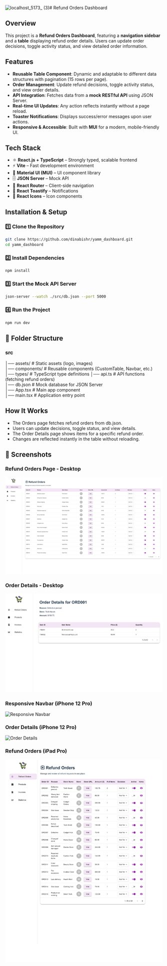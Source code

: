 ![localhost_5173_ (3)](https://github.com/user-attachments/assets/d57ee0fe-2bed-4cb5-9e43-baccd5454883)# Refund Orders Dashboard  

## Overview  
This project is a **Refund Orders Dashboard**, featuring a **navigation sidebar** and a **table** displaying refund order details. Users can update order decisions, toggle activity status, and view detailed order information.  

## Features  
- **Reusable Table Component**: Dynamic and adaptable to different data structures with pagination (15 rows per page).  
-  **Order Management**: Update refund decisions, toggle activity status, and view order details.  
-  **API Integration**: Fetches data from a **mock RESTful API** using JSON Server.  
- **Real-time UI Updates**: Any action reflects instantly without a page reload.  
- **Toaster Notifications**: Displays success/error messages upon user actions.  
- **Responsive & Accessible**: Built with **MUI** for a modern, mobile-friendly UI.  

## Tech Stack  
- ⚛ **React.js + TypeScript** – Strongly typed, scalable frontend   
- ⚡ **Vite** – Fast development environment  
- 🎨 **Material UI (MUI)** – UI component library  
- 🗄 **JSON Server** – Mock API  
- 🔀 **React Router** – Client-side navigation  
- 🔔 **React Toastify** – Notifications  
- 📌 **React Icons** – Icon components  
 

##  Installation & Setup  

### 1️⃣ Clone the Repository  
```sh  
git clone https://github.com/dinabishr/yamm_dashboard.git  
cd yamm_dashboard
```
### 2️⃣ Install Dependencies
```sh
npm install
```
### 3️⃣ Start the Mock API Server
```sh
json-server --watch ./src/db.json --port 5000
```
### 4️⃣ Run the Project
```sh
npm run dev
```
## 📂 Folder Structure

### src  
│── assets/           # Static assets (logo, images)  
│── components/       # Reusable components (CustomTable, Navbar, etc.)  
│── types/            # TypeScript type definitions 
│── api.ts             # API functions (fetching refund orders)  
│── db.json           # Mock database for JSON Server  
│── App.tsx           # Main app component  
│── main.tsx          # Application entry point  

## How It Works
- The Orders page fetches refund orders from db.json.
- Users can update decisions, toggle status, and view details.
- The Order Details page shows items for a specific refund order.
- Changes are reflected instantly in the table without reloading.

## 📸 Screenshots

### Refund Orders Page - Desktop
![Refund Orders Page - Desktop](/public/main-desktop.png)

### Order Details - Desktop
![Order Details - Desktop](/public/orderdetails%20desktop.png)

### Responsive Navbar (iPhone 12 Pro)
![Responsive Navbar](/public/responsive%20navbar%20-(iPhone%2012%20Pro).png)

### Order Details (iPhone 12 Pro)
![Order Details](/public/orderdetails-(iPhone%2012%20Pro).png)

### Refund Orders (iPad Pro)
![Refund Orders (iPad Pro)](/public/refund%20orders%20(iPad%20Pro).png)



